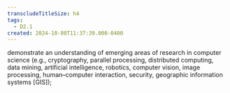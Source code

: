 ```yaml
---
transcludeTitleSize: h4
tags:
  - D2.1
created: 2024-10-08T11:37:39.000-0400
---
```

demonstrate an understanding of emerging areas of research in computer science (e.g., cryptography, parallel processing, distributed computing, data mining, artificial intelligence, robotics, computer vision, image processing, human–computer interaction, security, geographic information systems \[GIS\]);